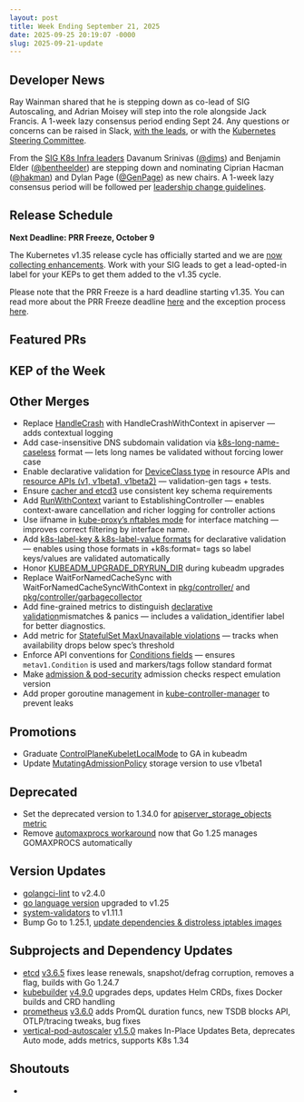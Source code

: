 ```yaml
---
layout: post
title: Week Ending September 21, 2025
date: 2025-09-25 20:19:07 -0000
slug: 2025-09-21-update
---
```


## Developer News

Ray Wainman shared that he is stepping down as co-lead of SIG Autoscaling, and Adrian Moisey will step into the role alongside Jack Francis. A 1-week lazy consensus period ending Sept 24. Any questions or concerns can be raised in Slack, [with the leads](https://github.com/kubernetes/community/blob/master/sig-autoscaling/README.md), or with the [Kubernetes Steering Committee](https://github.com/kubernetes/steering?tab=readme-ov-file#communication-channels).

From the [SIG K8s Infra leaders](https://groups.google.com/a/kubernetes.io/g/dev/c/LGfZDNeQx-s) Davanum Srinivas ([@dims](https://github.com/dims)) and Benjamin Elder ([@bentheelder](https://github.com/BenTheElder)) are stepping down and nominating Ciprian Hacman ([@hakman](https://github.com/hakman)) and Dylan Page ([@GenPage](https://github.com/GenPage)) as new chairs. A 1-week lazy consensus period will be followed per [leadership change guidelines](https://github.com/kubernetes/community/blob/master/.github/ISSUE_TEMPLATE/leadership-change.yml).

## Release Schedule

**Next Deadline: PRR Freeze, October 9**

The Kubernetes v1.35 release cycle has officially started and we are [now collecting enhancements](https://groups.google.com/a/kubernetes.io/g/dev/c/jpr82g1NT3Q/m/RbKrJKebBQAJ). Work with your SIG leads to get a lead-opted-in label for your KEPs to get them added to the v1.35 cycle.

Please note that the PRR Freeze is a hard deadline starting v1.35. You can read more about the PRR Freeze deadline [here](https://github.com/kubernetes/sig-release/blob/master/releases/release_phases.md#prr-freeze) and the exception process [here](https://github.com/kubernetes/sig-release/blob/master/releases/EXCEPTIONS.md).

## Featured PRs


## KEP of the Week


## Other Merges
* Replace [HandleCrash](https://github.com/kubernetes/kubernetes/pull/134178) with HandleCrashWithContext in apiserver — adds contextual logging
* Add case-insensitive DNS subdomain validation via [k8s-long-name-caseless](https://github.com/kubernetes/kubernetes/pull/134094) format — lets long names be validated without forcing lower case
* Enable declarative validation for [DeviceClass type](https://github.com/kubernetes/kubernetes/pull/134078) in resource APIs and [resource APIs (v1, v1beta1, v1beta2)](https://github.com/kubernetes/kubernetes/pull/134072) — validation-gen tags + tests.
* Ensure [cacher and etcd3](https://github.com/kubernetes/kubernetes/pull/134067) use consistent key schema requirements
* Add [RunWithContext](https://github.com/kubernetes/kubernetes/pull/134061) variant to EstablishingController — enables context-aware cancellation and richer logging for controller actions
* Use iifname in [kube-proxy’s nftables mode](https://github.com/kubernetes/kubernetes/pull/134024) for interface matching — improves correct filtering by interface name.
* Add [k8s-label-key & k8s-label-value formats](https://github.com/kubernetes/kubernetes/pull/134020) for declarative validation — enables using those formats in +k8s:format= tags so label keys/values are validated automatically
* Honor [KUBEADM_UPGRADE_DRYRUN_DIR](https://github.com/kubernetes/kubernetes/pull/134007) during kubeadm upgrades
* Replace WaitForNamedCacheSync with WaitForNamedCacheSyncWithContext in [pkg/controller/](https://github.com/kubernetes/kubernetes/pull/133985) and [pkg/controller/garbagecollector](https://github.com/kubernetes/kubernetes/pull/133984)
* Add fine-grained metrics to distinguish [declarative validation](https://github.com/kubernetes/kubernetes/pull/133946)mismatches & panics — includes a validation_identifier label for better diagnostics.
* Add metric for [StatefulSet MaxUnavailable violations](https://github.com/kubernetes/kubernetes/pull/130951) — tracks when availability drops below spec’s threshold
* Enforce API conventions for [Conditions fields](https://github.com/kubernetes/kubernetes/pull/133605) — ensures `metav1.Condition` is used and markers/tags follow standard format
* Make [admission & pod-security](https://github.com/kubernetes/kubernetes/pull/133178) admission checks respect emulation version
* Add proper goroutine management in [kube-controller-manager](https://github.com/kubernetes/kubernetes/pull/132703) to prevent leaks

## Promotions
* Graduate [ControlPlaneKubeletLocalMode](https://github.com/kubernetes/kubernetes/pull/134106) to GA in kubeadm
* Update [MutatingAdmissionPolicy](https://github.com/kubernetes/kubernetes/pull/133715) storage version to use v1beta1

## Deprecated
* Set the deprecated version to 1.34.0 for [apiserver_storage_objects metric](https://github.com/kubernetes/kubernetes/pull/134028)
* Remove [automaxprocs workaround](https://github.com/kubernetes/kubernetes/pull/133492) now that Go 1.25 manages GOMAXPROCS automatically

## Version Updates
* [golangci-lint](https://github.com/kubernetes/kubernetes/pull/134132) to v2.4.0
* [go language version](https://github.com/kubernetes/kubernetes/pull/134120) upgraded to v1.25
* [system-validators](https://github.com/kubernetes/kubernetes/pull/134089) to v1.11.1
* Bump Go to 1.25.1, [update dependencies & distroless iptables images](https://github.com/kubernetes/kubernetes/pull/134095)


## Subprojects and Dependency Updates

* [etcd](https://github.com/etcd-io/etcd) [v3.6.5](https://github.com/etcd-io/etcd/releases/tag/v3.6.5) fixes lease renewals, snapshot/defrag corruption, removes a flag, builds with Go 1.24.7
* [kubebuilder](https://github.com/kubernetes-sigs/kubebuilder) [v4.9.0](https://github.com/kubernetes-sigs/kubebuilder/releases/tag/v4.9.0) upgrades deps, updates Helm CRDs, fixes Docker builds and CRD handling
* [prometheus](https://github.com/prometheus/prometheus) [v3.6.0](https://github.com/prometheus/prometheus/releases/tag/v3.6.0) adds PromQL duration funcs, new TSDB blocks API, OTLP/tracing tweaks, bug fixes
* [vertical-pod-autoscaler](https://github.com/kubernetes/autoscaler/tree/master/vertical-pod-autoscaler) [v1.5.0](https://github.com/kubernetes/autoscaler/releases/tag/vertical-pod-autoscaler-1.5.0) makes In-Place Updates Beta, deprecates Auto mode, adds metrics, supports K8s 1.34
  
## Shoutouts

* 
